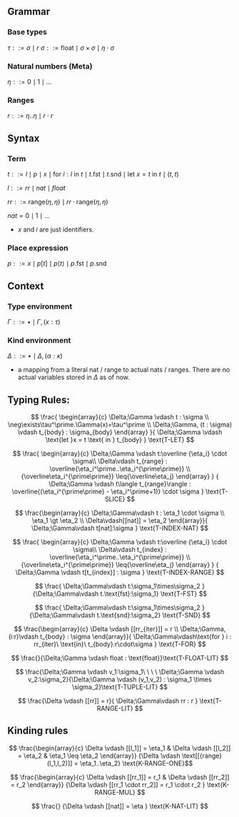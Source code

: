 ## Grammar
### Base types
$\tau ::= \sigma \mid r$
$\sigma ::= \text{float}\mid \sigma \times \sigma \mid \eta \cdot \sigma$

### Natural numbers (Meta)
$\eta ::= 0 \mid 1 \mid ...$

### Ranges
$r ::= \eta..\eta \mid r \cdot r$

## Syntax
### Term
$t ::= l \mid p \mid x \mid \text{for } i : l\ \text{in}\ t \mid t.\text{fst} \mid t.\text{snd} \mid \text{let } x =t \text{ in } t \mid (t,t)$

$l ::= rr  \mid nat \mid float$

$rr::= \text{range}(\eta,\eta) \mid rr \cdot \text{range}(\eta,\eta)$

$nat = 0 \mid 1 \mid ...$
- $x$ and $i$ are just identifiers.

### Place expression
$p ::= x \mid p[t] \mid p\langle t \rangle \mid p.\text{fst}\mid p.\text{snd}$
## Context
### Type environment
$\Gamma ::= \bullet \mid \Gamma,(x:\tau)$
### Kind environment
$\Delta ::= \bullet \mid \Delta,(\alpha : \kappa)$
- a mapping from a literal nat / range to actual nats / ranges. There are no actual variables stored in $\Delta$ as of now.
## Typing Rules:


$$
\frac{
  \begin{array}{c}
    \Delta;\Gamma \vdash t : \sigma \\
    \neg\exists\tau^\prime.\Gamma(x)=\tau^\prime \\
    \Delta;\Gamma, (t : \sigma) \vdash  t_{body} : \sigma_{body}
  \end{array}
}{
  \Delta;\Gamma \vdash \text{let }x = t \text{ in } t_{body}
}
\text{T-LET}
$$

$$
\frac{
    \begin{array}{c}
        \Delta;\Gamma \vdash t:\overline {\eta_i} \cdot \sigma\\
        \Delta\vdash t_{range} : \overline{\eta_i^\prime..\eta_i^{\prime\prime}} \\
        {\overline\eta_i^{\prime\prime}} \leq{\overline\eta_j}
    \end{array}
}
{
    \Delta;\Gamma \vdash t\langle t_{range}\rangle : \overline{(\eta_i^{\prime\prime} - \eta_i^\prime+1)} \cdot \sigma 
}
\text{T-SLICE}
$$


$$
\frac{\begin{array}{c}
    \Delta;\Gamma\vdash t : \eta_1 \cdot \sigma \\ \eta_1 \gt \eta_2 \\
    \Delta\vdash[[nat]] = \eta_2
\end{array}}{
    \Delta;\Gamma\vdash t[nat]:\sigma 
}
\text{T-INDEX-NAT}
$$

$$
\frac{
    \begin{array}{c}
        \Delta;\Gamma \vdash t:\overline {\eta_i} \cdot \sigma\\
        \Delta\vdash t_{index} : \overline{\eta_i^\prime..\eta_i^{\prime\prime}} \\
        {\overline\eta_i^{\prime\prime}} \leq{\overline\eta_j}
    \end{array}
}
{
    \Delta;\Gamma \vdash t[t_{index}] : \sigma 
}
\text{T-INDEX-RANGE}
$$

$$
\frac{
    \Delta;\Gamma\vdash t:\sigma_1\times\sigma_2
}{\Delta;\Gamma\vdash t.\text{fst}:\sigma_1}
\text{T-FST}
$$

$$
\frac{
    \Delta;\Gamma\vdash t:\sigma_1\times\sigma_2
}{\Delta;\Gamma\vdash t.\text{snd}:\sigma_2}
\text{T-SND}
$$


$$
\frac{\begin{array}{c}
    \Delta \vdash [[rr_{iter}]] = r \\
    \Delta;\Gamma, (i:r)\vdash t_{body} : \sigma
\end{array}}{
    \Delta;\Gamma\vdash\text{for } i : rr_{iter}\ \text{in}\ t_{body}:r\cdot\sigma
}
\text{T-FOR}
$$

<!-- $$
\frac{\Delta \vdash [[l]] = r}{\Delta;\Gamma \vdash l : r}
\text{T-RANGE-LIT}
$$ -->
$$
\frac{}{\Delta;\Gamma \vdash float : \text{float}}\text{T-FLOAT-LIT}
$$

$$
\frac{\Delta;\Gamma \vdash v_1:\sigma_1\ \ \ \  \Delta;\Gamma \vdash v_2:\sigma_2}{\Delta;\Gamma \vdash (v_1,v_2) : \sigma_1 \times \sigma_2}\text{T-TUPLE-LIT}
$$

$$
\frac{\Delta \vdash [[rr]] = r}{
    \Delta;\Gamma\vdash rr : r
}
\text{T-RANGE-LIT}
$$

## Kinding rules

$$
\frac{\begin{array}{c}
\Delta \vdash [[l_1]] = \eta_1 &
\Delta \vdash [[l_2]] = \eta_2 &
\eta_1 \leq \eta_2
\end{array}}
{\Delta \vdash \text[[{range}(l_1,l_2)]] = \eta_1..\eta_2}
\text{K-RANGE-ONE}$$

$$
\frac{\begin{array}{c}
    \Delta \vdash [[rr_1]] = r_1 & \Delta \vdash [[rr_2]] = r_2
\end{array}}
{\Delta \vdash [[rr_1 \cdot rr_2]] = r_1 \cdot r_2 }
\text{K-RANGE-MUL}
$$


$$
\frac{}
{\Delta \vdash [[nat]] = \eta }
\text{K-NAT-LIT}
$$
